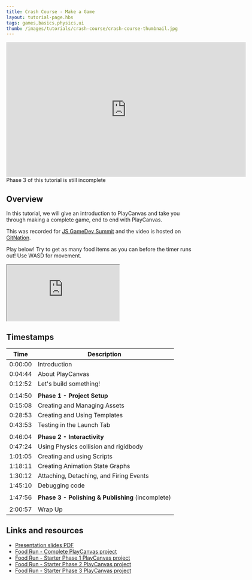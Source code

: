 ```yaml
---
title: Crash Course - Make a Game
layout: tutorial-page.hbs
tags: games,basics,physics,ui
thumb: /images/tutorials/crash-course/crash-course-thumbnail.jpg
---
```


<iframe loading="lazy" title="Content video" src="https://player.vimeo.com/video/699583177" width="640" height="360" frameborder="0" allowfullscreen="" allow="accelerometer; autoplay; clipboard-write; encrypted-media; gyroscope; picture-in-picture" id="vimeo-content-player"></iframe>

<div class="alert alert-info">Phase 3 of this tutorial is still incomplete</div>

## Overview

In this tutorial, we will give an introduction to PlayCanvas and take you through making a complete game, end to end with PlayCanvas.

This was recorded for [JS GameDev Summit][js-gamedev-summit] and the video is hosted on [GitNation][git-nation].

Play below! Try to get as many food items as you can before the timer runs out! Use WASD for movement.

<iframe loading="lazy" src="https://playcanv.as/p/dCoHvsRY/" title="Food Run - Full Project"></iframe>

## Timestamps

| Time    | Description                                        |
|---------|----------------------------------------------------|
| 0:00:00 | Introduction                                       |
| 0:04:44 | About PlayCanvas                                   |
| 0:12:52 | Let's build something!                             |
|         |                                                    |
| 0:14:50 | **Phase 1 - Project Setup**                        |
| 0:15:08 | Creating and Managing Assets                       |
| 0:28:53 | Creating and Using Templates                       |
| 0:43:53 | Testing in the Launch Tab                          |
|         |                                                    |
| 0:46:04 | **Phase 2 - Interactivity**                        |
| 0:47:24 | Using Physics collision and rigidbody              |
| 1:01:05 | Creating and using Scripts                         |
| 1:18:11 | Creating Animation State Graphs                    |
| 1:30:12 | Attaching, Detaching, and Firing Events            |
| 1:45:10 | Debugging code                                     |
|         |                                                    |
| 1:47:56 | **Phase 3 - Polishing & Publishing** (incomplete)  |
|         |                                                    |
| 2:00:57 | Wrap Up                                            |


## Links and resources

* [Presentation slides PDF][presentation-pdf]
* [Food Run - Complete PlayCanvas project][food-run-complete]
* [Food Run - Starter Phase 1 PlayCanvas project][food-run-starter]
* [Food Run - Starter Phase 2 PlayCanvas project][food-run-phase-2]
* [Food Run - Starter Phase 3 PlayCanvas project][food-run-phase-3]


[js-gamedev-summit]: https://jsgamedev.com/
[git-nation]: https://portal.gitnation.org/contents/playcanvas-end-to-end-the-quick-version
[food-run-starter]: https://playcanvas.com/project/910590/overview/food-run-starter-kit
[food-run-phase-2]: https://playcanvas.com/project/910606/overview/food-run--phase-2
[food-run-phase-3]: https://playcanvas.com/project/910630/overview/food-run--phase-3
[food-run-complete]: https://playcanvas.com/project/898163/overview/food-run--full-project
[presentation-pdf]: /downloads/playcanvas-crash-course-make-a-game.pdf
